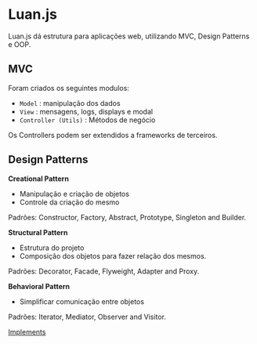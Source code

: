 <h1>Luan.js</h1>

<p>Luan.js dá estrutura para aplicações web, utilizando MVC, Design Patterns e OOP.</p>

<h2>MVC</h2>
<p>Foram criados os seguintes modulos:</p>

<ul>
 <li><code>Model</code> : manipulação dos dados</li>
 <li><code>View</code> : mensagens, logs, displays e modal</li>
 <li><code>Controller (Utils)</code> : Métodos de negócio</li>
</ul>

<p>Os Controllers podem ser extendidos a frameworks de terceiros.</p>

<h2>Design Patterns</h2>

<strong>Creational Pattern</strong>
<ul>
<li>Manipulação e criação de objetos</li>
<li>Controle  da criação do mesmo</li>
</ul>
<p>Padrões:  Constructor, Factory, Abstract, Prototype, Singleton and Builder.</p>

<strong>Structural Pattern</strong>
<ul>
<li>Estrutura do projeto</li>
<li>Composição dos objetos para fazer  relação dos mesmos.</li>
</ul>	
<p>Padrões:  Decorator, Facade, Flyweight, Adapter and Proxy. </p>

<strong>Behavioral Pattern</strong>
<ul>
<li>Simplificar comunicação entre objetos</li>
</ul>
<p>Padrões:  Iterator, Mediator, Observer and Visitor.</p>

<a href="http://net.tutsplus.com/tutorials/javascript-ajax/digging-into-design-patterns-in-javascript/" target="_blank">Implements</a>
